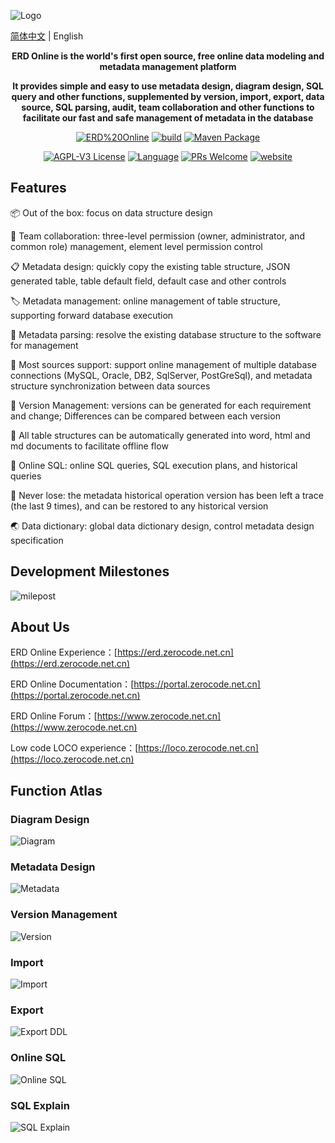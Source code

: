 ![Logo](/profile/img/logo.png)

[简体中文](/profile/README.md) | English


<p align="center"><strong>ERD Online is the world's first open source, free online data modeling and metadata management platform</strong></p>
<p align="center"><strong>It provides simple and easy to use metadata design, diagram design, SQL query and other functions, supplemented by version, import, export, data source, SQL parsing, audit, team collaboration and other functions to facilitate our fast and safe management of metadata in the database</strong></p>

<p align="center">
<a href="https://github.com/www-zerocode-net-cn/ERD-Online"><img alt="ERD%20Online" src="https://img.shields.io/badge/zerocode-ERD%20Online-brightgreen"></a>
<a href="https://github.com/www-zerocode-net-cn/ERD-Online/actions/workflows/ci.yml"><img alt="build" src="https://img.shields.io/github/actions/workflow/status/www-zerocode-net-cn/ERD-Online/ci.yml?branch=main&style=flat-square"></a>
<a href="https://mvnrepository.com/artifact/com.java2e/martin-extension-ncnb"><img alt="Maven Package" src="https://img.shields.io/maven-metadata/v?metadataUrl=https%3A%2F%2Frepo1.maven.org%2Fmaven2%2Fcom%2Fjava2e%2Fmartin-extension-ncnb%2Fmaven-metadata.xml"></a>
</p>

<p align="center">
<a href="https://github.com/www-zerocode-net-cn/ERD-Online/blob/master/LICENSE"><img src="https://img.shields.io/github/license/www-zerocode-net-cn/ERD-Online?style=flat-square" alt="AGPL-V3 License"></a>
<a href="https://www.typescriptlang.org"><img alt="Language" src="https://img.shields.io/badge/language-TypeScript-blue.svg?style=flat-square"></a>
<a href="https://github.com/www-zerocode-net-cn/ERD-Online/pulls"><img alt="PRs Welcome" src="https://img.shields.io/badge/PRs-Welcome-brightgreen.svg?style=flat-square"></a>
<a href="https://www.zerocode.net.cn"><img alt="website" src="https://img.shields.io/static/v1?label=&labelColor=505050&message=website&color=0076D6&style=flat-square&logo=google-chrome&logoColor=0076D6"></a>
</p>

## Features

📦 Out of the box: focus on data structure design

🌱 Team collaboration: three-level permission (owner, administrator, and common role) management, element level permission control

📋 Metadata design: quickly copy the existing table structure, JSON generated table, table default field, default case and other controls

🏷 Metadata management: online management of table structure, supporting forward database execution

🎨 Metadata parsing: resolve the existing database structure to the software for management

📱 Most sources support: support online management of multiple database connections (MySQL, Oracle, DB2, SqlServer, PostGreSql), and metadata structure synchronization between data sources

📡 Version Management: versions can be generated for each requirement and change; Differences can be compared between each version

🎉 All table structures can be automatically generated into word, html and md documents to facilitate offline flow

💯 Online SQL: online SQL queries, SQL execution plans, and historical queries

🧲 Never lose: the metadata historical operation version has been left a trace (the last 9 times), and can be restored to any historical version

🌏 Data dictionary: global data dictionary design, control metadata design specification

## Development Milestones

![milepost](/profile/img/milepost.png)

## About Us

ERD Online Experience：[https://erd.zerocode.net.cn](https://erd.zerocode.net.cn)

ERD Online Documentation：[https://portal.zerocode.net.cn](https://portal.zerocode.net.cn)

ERD Online Forum：[https://www.zerocode.net.cn](https://www.zerocode.net.cn)

Low code LOCO experience：[https://loco.zerocode.net.cn](https://loco.zerocode.net.cn)

## Function Atlas

### Diagram Design
![Diagram](/profile/img/relation.png)

### Metadata Design
![Metadata](/profile/img/table.png)

### Version Management
![Version](/profile/img/version.png)

### Import
![Import](/profile/img/import.png)

### Export
![Export DDL](/profile/img/export.png)

### Online SQL
![Online SQL](/profile/img/query.png)

### SQL Explain
![SQL Explain](/profile/img/explain.png)





 
